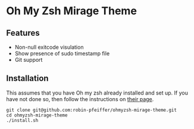 # Oh My Zsh Mirage Theme

## Features

- Non-null exitcode visulation
- Show presence of sudo timestamp file
- Git support

## Installation

This assumes that you have Oh my zsh already installed and set up. If you have not done so, then follow the instructions on [their page](https://github.com/ohmyzsh/ohmyzsh#getting-started).

```shell
git clone git@github.com:robin-pfeiffer/ohmyzsh-mirage-theme.git
cd ohmyzsh-mirage-theme
./install.sh
```
